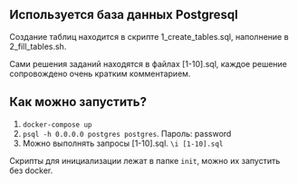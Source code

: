 ## Используется база данных Postgresql

Создание таблиц находится в скрипте 1_create_tables.sql, наполнение в 2_fill_tables.sh.

Сами решения заданий находятся в файлах [1-10].sql, каждое решение сопровождено очень кратким комментарием.

## Как можно запустить?

1. `docker-compose up`
2. `psql -h 0.0.0.0 postgres postgres`. Пароль: password
3. Можно выполнять запросы [1-10].sql. `\i [1-10].sql`

Скрипты для инициализации лежат в папке `init`, можно их запустить без docker.